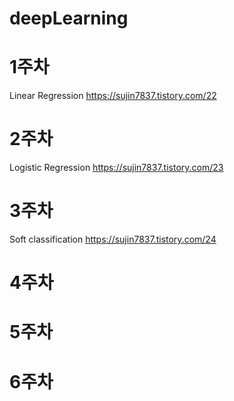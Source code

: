 # deepLearning
# 1주차
Linear Regression
https://sujin7837.tistory.com/22

# 2주차
Logistic Regression
https://sujin7837.tistory.com/23

# 3주차
Soft classification
https://sujin7837.tistory.com/24

# 4주차
# 5주차
# 6주차

